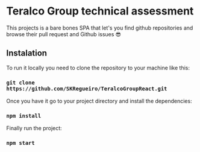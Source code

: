 # Teralco Group technical assessment

This projects is a bare bones SPA that let's you find github repositories and browse their pull request and Github issues 😎

## Instalation 

To run it locally you need to clone the repository to your machine like this:

### `git clone https://github.com/SKRegueiro/TeralcoGroupReact.git`

Once you have it go to your project directory and install the dependencies:

### `npm install`

Finally run the project:

### `npm start`

